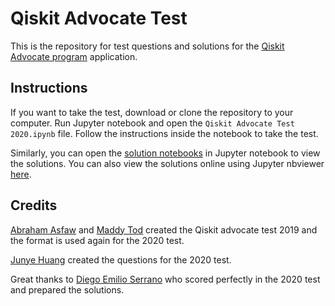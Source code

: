# Qiskit Advocate Test

This is the repository for test questions and solutions for the [Qiskit Advocate program](https://qiskit.org/advocates) application.

## Instructions

If you want to take the test, download or clone the repository to your computer. Run Jupyter notebook and open the `Qiskit Advocate Test 2020.ipynb` file. Follow the instructions inside the notebook to take the test.

Similarly, you can open the [solution notebooks](solutions) in Jupyter notebook to view the solutions. You can also view the solutions online using Jupyter nbviewer [here](https://nbviewer.jupyter.org/github/qiskit-community/qiskit-advocate-test/tree/master/solutions/).

## Credits
[Abraham Asfaw](https://twitter.com/abe_asfaw) and [Maddy Tod](https://twitter.com/MaddyTod) created the Qiskit advocate test 2019 and the format is used again for the 2020 test.

[Junye Huang](https://twitter.com/HuangJunye) created the questions for the 2020 test.

Great thanks to [Diego Emilio Serrano](https://twitter.com/diemilioser) who scored perfectly in the 2020 test and prepared the solutions.
